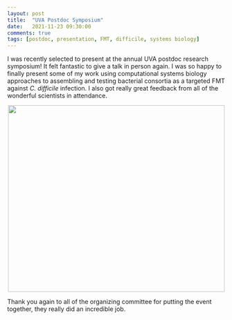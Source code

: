 ```yaml
---
layout: post
title:  "UVA Postdoc Symposium"
date:   2021-11-23 09:30:00
comments: true
tags: [postdoc, presentation, FMT, difficile, systems biology]
---
```


I was recently selected to present at the annual UVA postdoc research symposium! It felt fantastic to give a talk in person again. I was so happy to finally present some of my work using computational systems biology approaches to assembling and testing bacterial consortia as a targeted FMT against *C. difficile* infection. I also got really great feedback from all of the wonderful scientists in attendance.

<div style="text-align:center"><img src ="http://mjenior.github.io/images/postdoc_symposium.jpg" width="500" height="432" /></div>

Thank you again to all of the organizing committee for putting the event together, they really did an incredible job.
